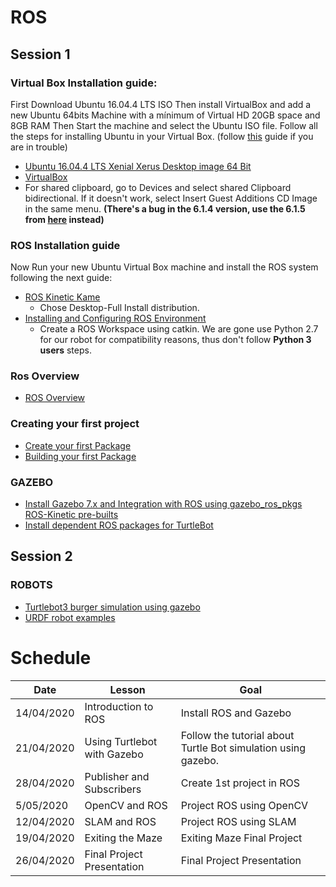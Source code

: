 # ROS

## Session 1

### Virtual Box Installation guide:

First Download Ubuntu 16.04.4 LTS ISO
Then install VirtualBox and add a new Ubuntu 64bits Machine with a mínimum of Virtual HD 20GB space and 8GB RAM Then Start the machine and select the Ubuntu ISO file. Follow all the steps for installing Ubuntu in your Virtual Box. (follow [this](https://itsfoss.com/install-linux-in-virtualbox/) guide if you are in trouble)

* [Ubuntu 16.04.4 LTS Xenial Xerus Desktop image 64 Bit](http://releases.ubuntu.com/16.04/)
* [VirtualBox](https://www.virtualbox.org/)
* For shared clipboard, go to Devices and select shared Clipboard bidirectional. If it doesn't work, select Insert Guest Additions CD Image in the same menu. **(There's a bug in the 6.1.4 version, use the 6.1.5 from [here](https://www.virtualbox.org/download/testcase/VBoxGuestAdditions_6.1.5-136807.iso) instead)**


### ROS Installation guide
Now Run your new Ubuntu Virtual Box machine and install the ROS system following the next guide:

* [ROS Kinetic Kame](http://wiki.ros.org/kinetic/Installation/Ubuntu) 
	* Chose Desktop-Full Install distribution.
* [Installing and Configuring ROS Environment](http://wiki.ros.org/ROS/Tutorials/InstallingandConfiguringROSEnvironment)
	* Create a ROS Workspace using catkin. We are gone use Python 2.7 for our robot for compatibility reasons, thus don't follow **Python 3 users** steps.

### Ros Overview

* [ROS Overview](http://wiki.ros.org/ROS/Introduction)

### Creating your first project
* [Create your first Package](http://wiki.ros.org/ROS/Tutorials/CreatingPackage)
* [Building your first Package](http://wiki.ros.org/ROS/Tutorials/BuildingPackages)



### GAZEBO
* [Install Gazebo 7.x and Integration with ROS using gazebo_ros_pkgs ROS-Kinetic pre-builts  ](http://gazebosim.org/tutorials?tut=ros_installing&cat=connect_ros)
* [Install dependent ROS packages for TurtleBot](http://emanual.robotis.com/docs/en/platform/turtlebot3/pc_setup/#install-dependent-ros-1-packages)


## Session 2

### ROBOTS
* [Turtlebot3 burger simulation using gazebo](http://emanual.robotis.com/docs/en/platform/turtlebot3/simulation/)
* [URDF robot examples](https://wiki.ros.org/urdf/Examples)



# Schedule

|  Date |  Lesson |   Goal|   
|--- | --- | ---|
|  14/04/2020 | Introduction to ROS  | Install ROS and Gazebo
|  21/04/2020|  Using Turtlebot with Gazebo|  Follow the tutorial about Turtle Bot simulation using gazebo.  
|  28/04/2020 | Publisher and Subscribers | Create 1st project in ROS   
|  5/05/2020  | OpenCV and ROS| Project ROS using OpenCV   
|  12/04/2020 | SLAM and ROS| Project ROS using SLAM   
|  19/04/2020 | Exiting the Maze | Exiting Maze Final Project  
|  26/04/2020 | Final Project Presentation | Final Project Presentation
